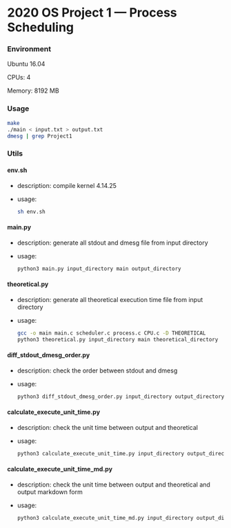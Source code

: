 # **2020 OS Project 1** — Process Scheduling

### Environment

Ubuntu 16.04

CPUs: 4

Memory: 8192 MB

### Usage

```sh
make
./main < input.txt > output.txt
dmesg | grep Project1
```

### Utils

#### env.sh

- description: compile kernel 4.14.25

- usage:

  ```sh
  sh env.sh
  ```

#### main.py

- description: generate all stdout and dmesg file from input directory

- usage:

  ```sh
  python3 main.py input_directory main output_directory
  ```
#### theoretical.py

- description: generate all theoretical execution time file from input directory

- usage:

  ```sh
  gcc -o main main.c scheduler.c process.c CPU.c -D THEORETICAL
  python3 theoretical.py input_directory main theoretical_directory
  ```
#### diff_stdout_dmesg_order.py

- description: check the order between stdout and dmesg

- usage:

  ```sh
  python3 diff_stdout_dmesg_order.py input_directory output_directory
  ```
#### calculate_execute_unit_time.py

- description: check the unit time between output and theoretical

- usage:

  ```sh
  python3 calculate_execute_unit_time.py input_directory output_directory theoretical_directory
  ```
#### calculate_execute_unit_time_md.py

- description: check the unit time between output and theoretical and output markdown form

- usage:

  ```sh
  python3 calculate_execute_unit_time_md.py input_directory output_directory theoretical_directory
  ```